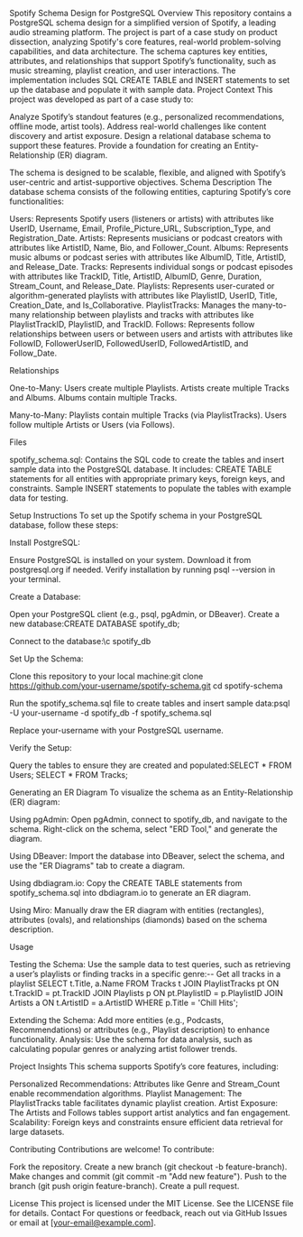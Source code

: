 Spotify Schema Design for PostgreSQL
Overview
This repository contains a PostgreSQL schema design for a simplified version of Spotify, a leading audio streaming platform. The project is part of a case study on product dissection, analyzing Spotify's core features, real-world problem-solving capabilities, and data architecture. The schema captures key entities, attributes, and relationships that support Spotify’s functionality, such as music streaming, playlist creation, and user interactions. The implementation includes SQL CREATE TABLE and INSERT statements to set up the database and populate it with sample data.
Project Context
This project was developed as part of a case study to:

Analyze Spotify’s standout features (e.g., personalized recommendations, offline mode, artist tools).
Address real-world challenges like content discovery and artist exposure.
Design a relational database schema to support these features.
Provide a foundation for creating an Entity-Relationship (ER) diagram.

The schema is designed to be scalable, flexible, and aligned with Spotify’s user-centric and artist-supportive objectives.
Schema Description
The database schema consists of the following entities, capturing Spotify’s core functionalities:

Users: Represents Spotify users (listeners or artists) with attributes like UserID, Username, Email, Profile_Picture_URL, Subscription_Type, and Registration_Date.
Artists: Represents musicians or podcast creators with attributes like ArtistID, Name, Bio, and Follower_Count.
Albums: Represents music albums or podcast series with attributes like AlbumID, Title, ArtistID, and Release_Date.
Tracks: Represents individual songs or podcast episodes with attributes like TrackID, Title, ArtistID, AlbumID, Genre, Duration, Stream_Count, and Release_Date.
Playlists: Represents user-curated or algorithm-generated playlists with attributes like PlaylistID, UserID, Title, Creation_Date, and Is_Collaborative.
PlaylistTracks: Manages the many-to-many relationship between playlists and tracks with attributes like PlaylistTrackID, PlaylistID, and TrackID.
Follows: Represents follow relationships between users or between users and artists with attributes like FollowID, FollowerUserID, FollowedUserID, FollowedArtistID, and Follow_Date.

Relationships

One-to-Many: 
Users create multiple Playlists.
Artists create multiple Tracks and Albums.
Albums contain multiple Tracks.


Many-to-Many:
Playlists contain multiple Tracks (via PlaylistTracks).
Users follow multiple Artists or Users (via Follows).



Files

spotify_schema.sql: Contains the SQL code to create the tables and insert sample data into the PostgreSQL database. It includes:
CREATE TABLE statements for all entities with appropriate primary keys, foreign keys, and constraints.
Sample INSERT statements to populate the tables with example data for testing.



Setup Instructions
To set up the Spotify schema in your PostgreSQL database, follow these steps:

Install PostgreSQL:

Ensure PostgreSQL is installed on your system. Download it from postgresql.org if needed.
Verify installation by running psql --version in your terminal.


Create a Database:

Open your PostgreSQL client (e.g., psql, pgAdmin, or DBeaver).
Create a new database:CREATE DATABASE spotify_db;


Connect to the database:\c spotify_db




Set Up the Schema:

Clone this repository to your local machine:git clone https://github.com/your-username/spotify-schema.git
cd spotify-schema


Run the spotify_schema.sql file to create tables and insert sample data:psql -U your-username -d spotify_db -f spotify_schema.sql

Replace your-username with your PostgreSQL username.


Verify the Setup:

Query the tables to ensure they are created and populated:SELECT * FROM Users;
SELECT * FROM Tracks;





Generating an ER Diagram
To visualize the schema as an Entity-Relationship (ER) diagram:

Using pgAdmin:
Open pgAdmin, connect to spotify_db, and navigate to the schema.
Right-click on the schema, select "ERD Tool," and generate the diagram.


Using DBeaver:
Import the database into DBeaver, select the schema, and use the "ER Diagrams" tab to create a diagram.


Using dbdiagram.io:
Copy the CREATE TABLE statements from spotify_schema.sql into dbdiagram.io to generate an ER diagram.


Using Miro:
Manually draw the ER diagram with entities (rectangles), attributes (ovals), and relationships (diamonds) based on the schema description.



Usage

Testing the Schema: Use the sample data to test queries, such as retrieving a user’s playlists or finding tracks in a specific genre:-- Get all tracks in a playlist
SELECT t.Title, a.Name
FROM Tracks t
JOIN PlaylistTracks pt ON t.TrackID = pt.TrackID
JOIN Playlists p ON pt.PlaylistID = p.PlaylistID
JOIN Artists a ON t.ArtistID = a.ArtistID
WHERE p.Title = 'Chill Hits';


Extending the Schema: Add more entities (e.g., Podcasts, Recommendations) or attributes (e.g., Playlist description) to enhance functionality.
Analysis: Use the schema for data analysis, such as calculating popular genres or analyzing artist follower trends.

Project Insights
This schema supports Spotify’s core features, including:

Personalized Recommendations: Attributes like Genre and Stream_Count enable recommendation algorithms.
Playlist Management: The PlaylistTracks table facilitates dynamic playlist creation.
Artist Exposure: The Artists and Follows tables support artist analytics and fan engagement.
Scalability: Foreign keys and constraints ensure efficient data retrieval for large datasets.

Contributing
Contributions are welcome! To contribute:

Fork the repository.
Create a new branch (git checkout -b feature-branch).
Make changes and commit (git commit -m "Add new feature").
Push to the branch (git push origin feature-branch).
Create a pull request.

License
This project is licensed under the MIT License. See the LICENSE file for details.
Contact
For questions or feedback, reach out via GitHub Issues or email at [your-email@example.com].
